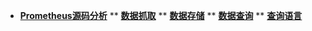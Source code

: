 * [**Prometheus源码分析**](_sidebar.md)
** [**数据抓取**](scrape/scrape.md)
** [**数据存储**](storage/storage.md)
** [**数据查询**](query/query.md)
** [**查询语言**](promql/promql.md)
